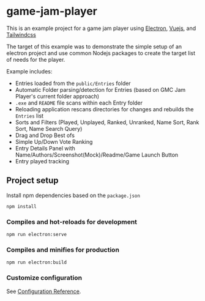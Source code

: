 # game-jam-player
This is an example project for a game jam player using [Electron](https://www.electronjs.org/), [Vuejs](https://vuejs.org/), and [Tailwindcss](https://tailwindcss.com/)

The target of this example was to demonstrate the simple setup of an electron project and use common Nodejs packages to create the target list of needs for the player.

Example includes:
- Entries loaded from the `public/Entries` folder
- Automatic Folder parsing/detection for Entries (based on GMC Jam Player's current folder approach)
- `.exe` and `README` file scans within each Entry folder
- Reloading application rescans directories for changes and rebuilds the `Entries` list
- Sorts and Filters (Played, Unplayed, Ranked, Unranked, Name Sort, Rank Sort, Name Search Query)
- Drag and Drop Best ofs
- Simple Up/Down Vote Ranking
- Entry Details Panel with Name/Authors/Screenshot(Mock)/Readme/Game Launch Button
- Entry played tracking

## Project setup
Install npm dependencies based on the `package.json`
```
npm install
```

### Compiles and hot-reloads for development
```
npm run electron:serve
```

### Compiles and minifies for production
```
npm run electron:build
```
### Customize configuration
See [Configuration Reference](https://cli.vuejs.org/config/).
